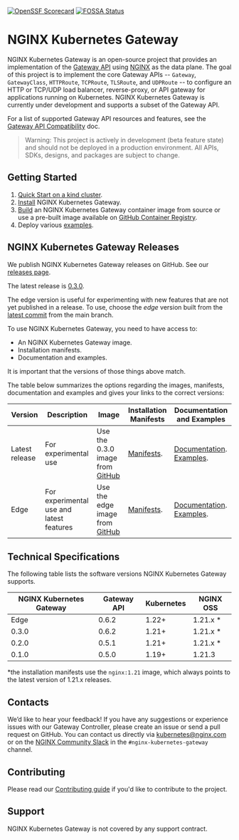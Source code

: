 [![OpenSSF Scorecard](https://api.securityscorecards.dev/projects/github.com/nginxinc/nginx-kubernetes-gateway/badge)](https://api.securityscorecards.dev/projects/github.com/nginxinc/nginx-kubernetes-gateway) [![FOSSA Status](https://app.fossa.com/api/projects/custom%2B5618%2Fgithub.com%2Fnginxinc%2Fnginx-kubernetes-gateway.svg?type=shield)](https://app.fossa.com/projects/custom%2B5618%2Fgithub.com%2Fnginxinc%2Fnginx-kubernetes-gateway?ref=badge_shield)

# NGINX Kubernetes Gateway

NGINX Kubernetes Gateway is an open-source project that provides an implementation of the [Gateway API](https://gateway-api.sigs.k8s.io/) using [NGINX](https://nginx.org/) as the data plane. The goal of this project is to implement the core Gateway APIs -- `Gateway`, `GatewayClass`, `HTTPRoute`, `TCPRoute`, `TLSRoute`, and `UDPRoute` -- to configure an HTTP or TCP/UDP load balancer, reverse-proxy, or API gateway for applications running on Kubernetes. NGINX Kubernetes Gateway is currently under development and supports a subset of the Gateway API.

For a list of supported Gateway API resources and features, see the [Gateway API Compatibility](docs/gateway-api-compatibility.md) doc.

> Warning: This project is actively in development (beta feature state) and should not be deployed in a production environment.
> All APIs, SDKs, designs, and packages are subject to change.

## Getting Started

1. [Quick Start on a kind cluster](docs/running-on-kind.md).
2. [Install](docs/installation.md) NGINX Kubernetes Gateway.
3. [Build](docs/building-the-image.md) an NGINX Kubernetes Gateway container image from source or use a pre-built image available on [GitHub Container Registry](https://github.com/nginxinc/nginx-kubernetes-gateway/pkgs/container/nginx-kubernetes-gateway).
4. Deploy various [examples](examples).

## NGINX Kubernetes Gateway Releases

We publish NGINX Kubernetes Gateway releases on GitHub. See our [releases page](https://github.com/nginxinc/nginx-kubernetes-gateway/releases).

The latest release is [0.3.0](https://github.com/nginxinc/kubernetes-ingress/releases/tag/v0.3.0).

The edge version is useful for experimenting with new features that are not yet published in a release. To use, choose the *edge* version built from the [latest commit](https://github.com/nginxinc/nginx-kubernetes-gateway/commits/main) from the main branch.

To use NGINX Kubernetes Gateway, you need to have access to:
* An NGINX Kubernetes Gateway image.
* Installation manifests.
* Documentation and examples.

It is important that the versions of those things above match.

The table below summarizes the options regarding the images, manifests, documentation and examples and gives your links to the correct versions:

| Version | Description | Image | Installation Manifests | Documentation and Examples |
|-|-|-|-|-|
| Latest release | For experimental use | Use the 0.3.0 image from [GitHub](https://github.com/nginxinc/nginx-kubernetes-gateway/pkgs/container/nginx-kubernetes-gateway) | [Manifests](https://github.com/nginxinc/nginx-kubernetes-gateway/tree/v0.3.0/deploy). | [Documentation](https://github.com/nginxinc/nginx-kubernetes-gateway/tree/v0.3.0/docs). [Examples](https://github.com/nginxinc/nginx-kubernetes-gateway/tree/v0.3.0/examples). |
| Edge| For experimental use and latest features | Use the edge image from [GitHub](https://github.com/nginxinc/nginx-kubernetes-gateway/pkgs/container/nginx-kubernetes-gateway) | [Manifests](https://github.com/nginxinc/nginx-kubernetes-gateway/tree/main/deploy). | [Documentation](https://github.com/nginxinc/nginx-kubernetes-gateway/tree/main/docs). [Examples](https://github.com/nginxinc/nginx-kubernetes-gateway/tree/main/examples). |
## Technical Specifications

The following table lists the software versions NGINX Kubernetes Gateway supports.

| NGINX Kubernetes Gateway | Gateway API | Kubernetes | NGINX OSS |
|-|-|-|-|
| Edge | 0.6.2 | 1.22+ | 1.21.x *|
| 0.3.0 | 0.6.2 | 1.21+ | 1.21.x *|
| 0.2.0 | 0.5.1 | 1.21+ | 1.21.x *|
| 0.1.0 | 0.5.0 | 1.19+ | 1.21.3 |

\*the installation manifests use the `nginx:1.21` image, which always points to the latest version of 1.21.x releases.

## Contacts

We’d like to hear your feedback! If you have any suggestions or experience issues with our Gateway Controller, please create an issue or send a pull request on GitHub. You can contact us directly via kubernetes@nginx.com or on the [NGINX Community Slack](https://nginxcommunity.slack.com/channels/nginx-kubernetes-gateway) in the `#nginx-kubernetes-gateway` channel.

## Contributing

Please read our [Contributing guide](CONTRIBUTING.md) if you'd like to contribute to the project.

## Support

NGINX Kubernetes Gateway is not covered by any support contract.
